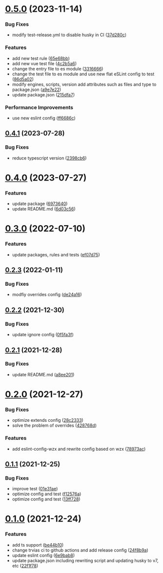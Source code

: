 # [0.5.0](https://github.com/VicSolWang/eslint-config-wzx-vue/compare/v0.4.1...v0.5.0) (2023-11-14)


### Bug Fixes

* modify test-release.yml to disable husky in CI ([37d280c](https://github.com/VicSolWang/eslint-config-wzx-vue/commit/37d280c83a2e89fabfc21e9d2c20d5144d28fce8))


### Features

* add new test rule ([65e68bb](https://github.com/VicSolWang/eslint-config-wzx-vue/commit/65e68bb7b7b97f919d61382d9623826f2790459b))
* add new vue test file ([4c2b5a6](https://github.com/VicSolWang/eslint-config-wzx-vue/commit/4c2b5a6d386b19ff64b07e7c2b9ad2f562bf20fa))
* change the entry file to es module ([3316666](https://github.com/VicSolWang/eslint-config-wzx-vue/commit/3316666cecb8aac20c7ec33eb7158722031ab1b6))
* change the test file to es module and use new flat eSLint config to test ([86d5a02](https://github.com/VicSolWang/eslint-config-wzx-vue/commit/86d5a02da6df03477c9f6300902d40435bcbea4d))
* modify engines, scripts, version add attributes such as files and type to package.json ([a9e7e22](https://github.com/VicSolWang/eslint-config-wzx-vue/commit/a9e7e22bf94f1ade421e1b352aa7b065fb1fab95))
* update package.json ([215dfa7](https://github.com/VicSolWang/eslint-config-wzx-vue/commit/215dfa7100544d4b560fab5e9dbf181f2450cad3))


### Performance Improvements

* use new eslint config ([ff6686c](https://github.com/VicSolWang/eslint-config-wzx-vue/commit/ff6686c3b2530851160ba67b2f680af00507080d))

## [0.4.1](https://github.com/VicSolWang/eslint-config-wzx-vue/compare/v0.4.0...v0.4.1) (2023-07-28)


### Bug Fixes

* reduce typescript version ([2398cb6](https://github.com/VicSolWang/eslint-config-wzx-vue/commit/2398cb6ae3c8ae76e6695bc674ec55b5c51ab1da))

# [0.4.0](https://github.com/VicSolWang/eslint-config-wzx-vue/compare/v0.3.0...v0.4.0) (2023-07-27)


### Features

* update package ([6973640](https://github.com/VicSolWang/eslint-config-wzx-vue/commit/69736405057e8a1b34992f3e169d7ab734e9ae01))
* update README.md ([6d03c56](https://github.com/VicSolWang/eslint-config-wzx-vue/commit/6d03c562dd685877a2e715879c73e9f8f8ec427f))

# [0.3.0](https://github.com/VicSolWang/eslint-config-wzx-vue/compare/v0.2.3...v0.3.0) (2022-07-10)


### Features

* update packages, rules and tests ([ef07d75](https://github.com/VicSolWang/eslint-config-wzx-vue/commit/ef07d75bb0923d142b23cbe057fc1ef55d550da3))

## [0.2.3](https://github.com/VicSolWang/eslint-config-wzx-vue/compare/v0.2.2...v0.2.3) (2022-01-11)


### Bug Fixes

* modfiy overrides config ([de24a16](https://github.com/VicSolWang/eslint-config-wzx-vue/commit/de24a16269a6166108a19d36ad0cfe74c0d035ad))

## [0.2.2](https://github.com/VicSolWang/eslint-config-wzx-vue/compare/v0.2.1...v0.2.2) (2021-12-30)


### Bug Fixes

* update ignore config ([0f5fa3f](https://github.com/VicSolWang/eslint-config-wzx-vue/commit/0f5fa3f97e9ceb27f24e7fc394e8b753cd16a8ee))

## [0.2.1](https://github.com/VicSolWang/eslint-config-wzx-vue/compare/v0.2.0...v0.2.1) (2021-12-28)


### Bug Fixes

* update README.md ([a8ee201](https://github.com/VicSolWang/eslint-config-wzx-vue/commit/a8ee201691439d718cb49ef0c852871194ea99bf))

# [0.2.0](https://github.com/VicSolWang/eslint-config-wzx-vue/compare/v0.1.1...v0.2.0) (2021-12-27)


### Bug Fixes

* optimize extends config ([28c2333](https://github.com/VicSolWang/eslint-config-wzx-vue/commit/28c2333fdb67e2b40f873675040c24a7974a8598))
* solve the problem of overrides ([428768d](https://github.com/VicSolWang/eslint-config-wzx-vue/commit/428768d8b791cff9f5563d2a4ab37fff89862341))


### Features

* add eslint-config-wzx and rewrite config based on wzx ([78973ac](https://github.com/VicSolWang/eslint-config-wzx-vue/commit/78973ac08131f75ee0b5e9e3bb3863092aca3bd9))

## [0.1.1](https://github.com/VicSolWang/eslint-config-wzx-vue/compare/v0.1.0...v0.1.1) (2021-12-25)


### Bug Fixes

* improve test ([01e31ae](https://github.com/VicSolWang/eslint-config-wzx-vue/commit/01e31aef56d38722ea2e7339f182c8c4f17cc367))
* optimize config and test ([f12576a](https://github.com/VicSolWang/eslint-config-wzx-vue/commit/f12576aaa6323363a8c1bb1e4d4fd61a92727a81))
* optimize config and test ([13ff728](https://github.com/VicSolWang/eslint-config-wzx-vue/commit/13ff7288b5af5f77015e9bf274e6efeddeba7ee9))

# [0.1.0](https://github.com/VicSolWang/eslint-config-wzx-vue/compare/v0.0.5...v0.1.0) (2021-12-24)


### Features

* add ts support ([be44b10](https://github.com/VicSolWang/eslint-config-wzx-vue/commit/be44b10ad37419507943f9649c8611d789c9ed7b))
* change trvias ci to github actions and add release config ([24f8b9a](https://github.com/VicSolWang/eslint-config-wzx-vue/commit/24f8b9a76b6a1f5afbecb1b9b0c6ea57f66b0d29))
* update eslint config ([6e9bab8](https://github.com/VicSolWang/eslint-config-wzx-vue/commit/6e9bab89441e1b0a83733fb7d9ab91c2459d7081))
* update package.json including rewriting script and updating husky to v7, etc ([22f1f78](https://github.com/VicSolWang/eslint-config-wzx-vue/commit/22f1f785980d29c9f7c19338a7af6ec9ae6adcd7))
